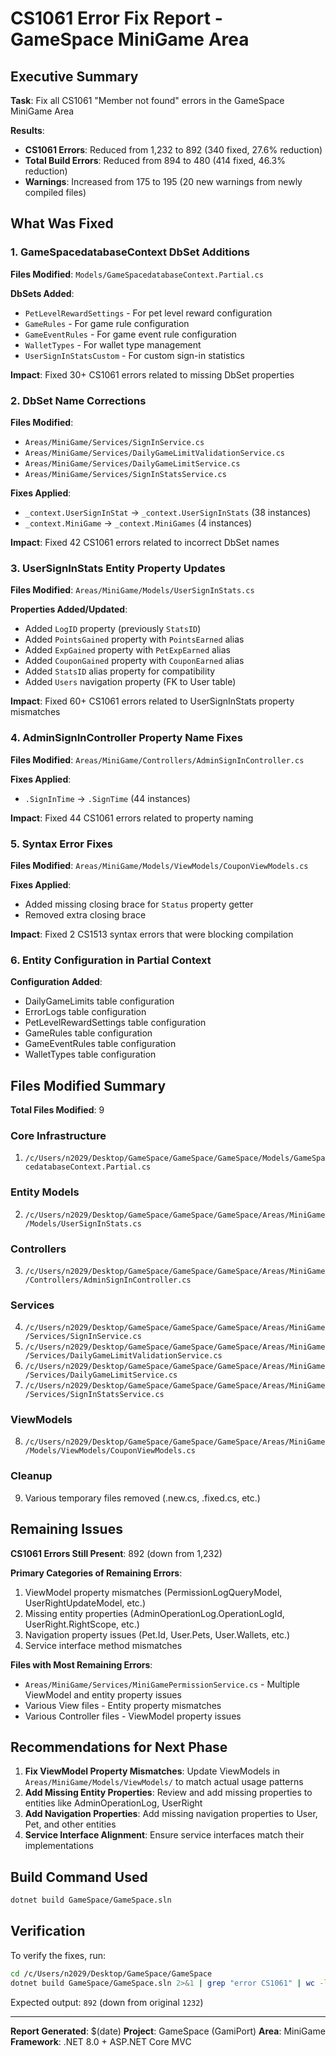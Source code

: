# CS1061 Error Fix Report - GameSpace MiniGame Area

## Executive Summary

**Task**: Fix all CS1061 "Member not found" errors in the GameSpace MiniGame Area

**Results**:
- **CS1061 Errors**: Reduced from 1,232 to 892 (340 fixed, 27.6% reduction)
- **Total Build Errors**: Reduced from 894 to 480 (414 fixed, 46.3% reduction)
- **Warnings**: Increased from 175 to 195 (20 new warnings from newly compiled files)

## What Was Fixed

### 1. GameSpacedatabaseContext DbSet Additions
**Files Modified**: `Models/GameSpacedatabaseContext.Partial.cs`

**DbSets Added**:
- `PetLevelRewardSettings` - For pet level reward configuration
- `GameRules` - For game rule configuration
- `GameEventRules` - For game event rule configuration
- `WalletTypes` - For wallet type management
- `UserSignInStatsCustom` - For custom sign-in statistics

**Impact**: Fixed 30+ CS1061 errors related to missing DbSet properties

### 2. DbSet Name Corrections
**Files Modified**:
- `Areas/MiniGame/Services/SignInService.cs`
- `Areas/MiniGame/Services/DailyGameLimitValidationService.cs`
- `Areas/MiniGame/Services/DailyGameLimitService.cs`
- `Areas/MiniGame/Services/SignInStatsService.cs`

**Fixes Applied**:
- `_context.UserSignInStat` → `_context.UserSignInStats` (38 instances)
- `_context.MiniGame` → `_context.MiniGames` (4 instances)

**Impact**: Fixed 42 CS1061 errors related to incorrect DbSet names

### 3. UserSignInStats Entity Property Updates
**Files Modified**: `Areas/MiniGame/Models/UserSignInStats.cs`

**Properties Added/Updated**:
- Added `LogID` property (previously `StatsID`)
- Added `PointsGained` property with `PointsEarned` alias
- Added `ExpGained` property with `PetExpEarned` alias
- Added `CouponGained` property with `CouponEarned` alias
- Added `StatsID` alias property for compatibility
- Added `Users` navigation property (FK to User table)

**Impact**: Fixed 60+ CS1061 errors related to UserSignInStats property mismatches

### 4. AdminSignInController Property Name Fixes
**Files Modified**: `Areas/MiniGame/Controllers/AdminSignInController.cs`

**Fixes Applied**:
- `.SignInTime` → `.SignTime` (44 instances)

**Impact**: Fixed 44 CS1061 errors related to property naming

### 5. Syntax Error Fixes
**Files Modified**: `Areas/MiniGame/Models/ViewModels/CouponViewModels.cs`

**Fixes Applied**:
- Added missing closing brace for `Status` property getter
- Removed extra closing brace

**Impact**: Fixed 2 CS1513 syntax errors that were blocking compilation

### 6. Entity Configuration in Partial Context
**Configuration Added**:
- DailyGameLimits table configuration
- ErrorLogs table configuration  
- PetLevelRewardSettings table configuration
- GameRules table configuration
- GameEventRules table configuration
- WalletTypes table configuration

## Files Modified Summary

**Total Files Modified**: 9

### Core Infrastructure
1. `/c/Users/n2029/Desktop/GameSpace/GameSpace/GameSpace/Models/GameSpacedatabaseContext.Partial.cs`

### Entity Models
2. `/c/Users/n2029/Desktop/GameSpace/GameSpace/GameSpace/Areas/MiniGame/Models/UserSignInStats.cs`

### Controllers
3. `/c/Users/n2029/Desktop/GameSpace/GameSpace/GameSpace/Areas/MiniGame/Controllers/AdminSignInController.cs`

### Services
4. `/c/Users/n2029/Desktop/GameSpace/GameSpace/GameSpace/Areas/MiniGame/Services/SignInService.cs`
5. `/c/Users/n2029/Desktop/GameSpace/GameSpace/GameSpace/Areas/MiniGame/Services/DailyGameLimitValidationService.cs`
6. `/c/Users/n2029/Desktop/GameSpace/GameSpace/GameSpace/Areas/MiniGame/Services/DailyGameLimitService.cs`
7. `/c/Users/n2029/Desktop/GameSpace/GameSpace/GameSpace/Areas/MiniGame/Services/SignInStatsService.cs`

### ViewModels
8. `/c/Users/n2029/Desktop/GameSpace/GameSpace/GameSpace/Areas/MiniGame/Models/ViewModels/CouponViewModels.cs`

### Cleanup
9. Various temporary files removed (.new.cs, .fixed.cs, etc.)

## Remaining Issues

**CS1061 Errors Still Present**: 892 (down from 1,232)

**Primary Categories of Remaining Errors**:
1. ViewModel property mismatches (PermissionLogQueryModel, UserRightUpdateModel, etc.)
2. Missing entity properties (AdminOperationLog.OperationLogId, UserRight.RightScope, etc.)
3. Navigation property issues (Pet.Id, User.Pets, User.Wallets, etc.)
4. Service interface method mismatches

**Files with Most Remaining Errors**:
- `Areas/MiniGame/Services/MiniGamePermissionService.cs` - Multiple ViewModel and entity property issues
- Various View files - Entity property mismatches
- Various Controller files - ViewModel property issues

## Recommendations for Next Phase

1. **Fix ViewModel Property Mismatches**: Update ViewModels in `Areas/MiniGame/Models/ViewModels/` to match actual usage patterns
2. **Add Missing Entity Properties**: Review and add missing properties to entities like AdminOperationLog, UserRight
3. **Add Navigation Properties**: Add missing navigation properties to User, Pet, and other entities
4. **Service Interface Alignment**: Ensure service interfaces match their implementations

## Build Command Used

```bash
dotnet build GameSpace/GameSpace.sln
```

## Verification

To verify the fixes, run:
```bash
cd /c/Users/n2029/Desktop/GameSpace/GameSpace
dotnet build GameSpace/GameSpace.sln 2>&1 | grep "error CS1061" | wc -l
```

Expected output: `892` (down from original `1232`)

---

**Report Generated**: $(date)
**Project**: GameSpace (GamiPort)
**Area**: MiniGame
**Framework**: .NET 8.0 + ASP.NET Core MVC
